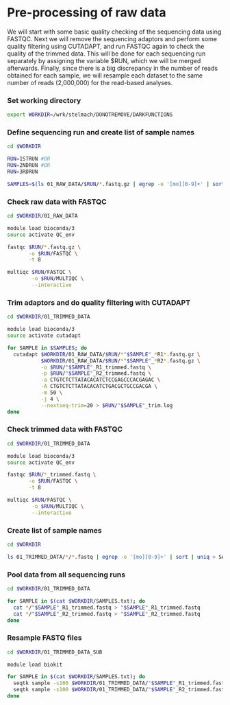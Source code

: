 # Pre-processing of raw data

We will start with some basic quality checking of the sequencing data using FASTQC. Next we will remove the sequencing adaptors and perform some quality filtering using CUTADAPT, and run FASTQC again to check the quality of the trimmed data. This will be done for each sequencing run separately by assigning the variable $RUN, which we will be merged afterwards. Finally, since there is a big discrepancy in the number of reads obtained for each sample, we will resample each dataset to the same number of reads (2,000,000) for the read-based analyses.

### Set working directory

```bash
export WORKDIR=/wrk/stelmach/DONOTREMOVE/DARKFUNCTIONS
```

### Define sequencing run and create list of sample names

```bash
cd $WORKDIR

RUN=1STRUN #OR
RUN=2NDRUN #OR
RUN=3RDRUN

SAMPLES=$(ls 01_RAW_DATA/$RUN/*.fastq.gz | egrep -o '[mo][0-9]+' | sort | uniq)
```

### Check raw data with FASTQC

```bash
cd $WORKDIR/01_RAW_DATA

module load bioconda/3
source activate QC_env

fastqc $RUN/*.fastq.gz \
       -o $RUN/FASTQC \
       -t 8

multiqc $RUN/FASTQC \
        -o $RUN/MULTIQC \
        --interactive
```

### Trim adaptors and do quality filtering with CUTADAPT

```bash
cd $WORKDIR/01_TRIMMED_DATA

module load bioconda/3
source activate cutadapt

for SAMPLE in $SAMPLES; do
  cutadapt $WORKDIR/01_RAW_DATA/$RUN/*"$SAMPLE"_*R1*.fastq.gz \
           $WORKDIR/01_RAW_DATA/$RUN/*"$SAMPLE"_*R2*.fastq.gz \
           -o $RUN/"$SAMPLE"_R1_trimmed.fastq \
           -p $RUN/"$SAMPLE"_R2_trimmed.fastq \
           -a CTGTCTCTTATACACATCTCCGAGCCCACGAGAC \
           -A CTGTCTCTTATACACATCTGACGCTGCCGACGA \
           -m 50 \
           -j 4 \
           --nextseq-trim=20 > $RUN/"$SAMPLE"_trim.log
done
```

### Check trimmed data with FASTQC

```bash
cd $WORKDIR/01_TRIMMED_DATA

module load bioconda/3
source activate QC_env

fastqc $RUN/*_trimmed.fastq \
       -o $RUN/FASTQC \
       -t 8

multiqc $RUN/FASTQC \
        -o $RUN/MULTIQC \
        --interactive
```

### Create list of sample names

```bash
cd $WORKDIR

ls 01_TRIMMED_DATA/*/*.fastq | egrep -o '[mo][0-9]+' | sort | uniq > SAMPLES.txt
```

### Pool data from all sequencing runs

```bash
cd $WORKDIR/01_TRIMMED_DATA

for SAMPLE in $(cat $WORKDIR/SAMPLES.txt); do
  cat */"$SAMPLE"_R1_trimmed.fastq > "$SAMPLE"_R1_trimmed.fastq
  cat */"$SAMPLE"_R2_trimmed.fastq > "$SAMPLE"_R2_trimmed.fastq
done
```

### Resample FASTQ files

```bash
cd $WORKDIR/01_TRIMMED_DATA_SUB

module load biokit

for SAMPLE in $(cat $WORKDIR/SAMPLES.txt); do
  seqtk sample -s100 $WORKDIR/01_TRIMMED_DATA/"$SAMPLE"_R1_trimmed.fastq 2000000 > "$SAMPLE"_R1_trimmed.fastq
  seqtk sample -s100 $WORKDIR/01_TRIMMED_DATA/"$SAMPLE"_R2_trimmed.fastq 2000000 > "$SAMPLE"_R2_trimmed.fastq
done
```
